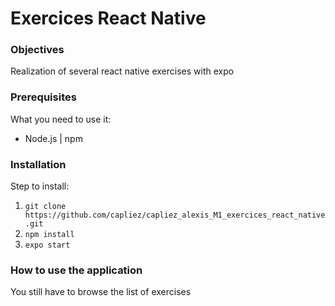 # Exercices React Native

### Objectives

Realization of several react native exercises with expo

### Prerequisites

What you need to use it:
  * Node.js | npm

### Installation

Step to install:
  1. ``` git clone https://github.com/capliez/capliez_alexis_M1_exercices_react_native.git ```
  2. ``` npm install ```
  3. ``` expo start ```

### How to use the application

You still have to browse the list of exercises
